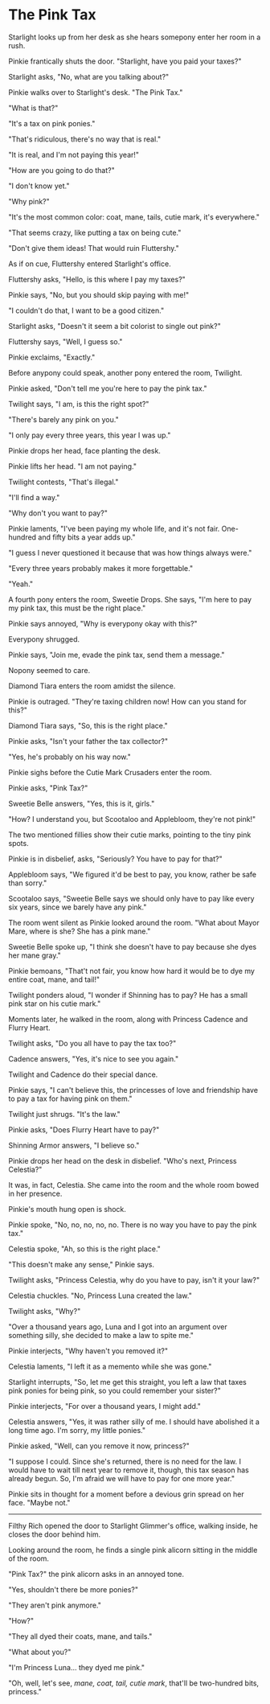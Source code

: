 # The Pink Tax

Starlight looks up from her desk as she hears somepony enter her room in a rush.

Pinkie frantically shuts the door. "Starlight, have you paid your taxes?"

Starlight asks, "No, what are you talking about?"

Pinkie walks over to Starlight's desk. "The Pink Tax."

"What is that?"

"It's a tax on pink ponies."

"That's ridiculous, there's no way that is real."

"It is real, and I'm not paying this year!"

"How are you going to do that?"

"I don't know yet."

"Why pink?"

"It's the most common color: coat, mane, tails, cutie mark, it's everywhere."

"That seems crazy, like putting a tax on being cute."

"Don't give them ideas! That would ruin Fluttershy."

As if on cue, Fluttershy entered Starlight's office.

Fluttershy asks, "Hello, is this where I pay my taxes?"

Pinkie says, "No, but you should skip paying with me!"

"I couldn't do that, I want to be a good citizen."

Starlight asks, "Doesn't it seem a bit colorist to single out pink?"

Fluttershy says, "Well, I guess so."

Pinkie exclaims, "Exactly."

Before anypony could speak, another pony entered the room, Twilight.

Pinkie asked, "Don't tell me you're here to pay the pink tax."

Twilight says, "I am, is this the right spot?"

"There's barely any pink on you."

"I only pay every three years, this year I was up."

Pinkie drops her head, face planting the desk.

Pinkie lifts her head. "I am not paying."

Twilight contests, "That's illegal."

"I'll find a way."

"Why don't you want to pay?"

Pinkie laments, "I've been paying my whole life, and it's not fair. One-hundred and fifty bits a year adds up."

"I guess I never questioned it because that was how things always were."

"Every three years probably makes it more forgettable."

"Yeah."

A fourth pony enters the room, Sweetie Drops. She says, "I'm here to pay my pink tax, this must be the right place."

Pinkie says annoyed, "Why is everypony okay with this?"

Everypony shrugged.

Pinkie says, "Join me, evade the pink tax, send them a message."

Nopony seemed to care.

Diamond Tiara enters the room amidst the silence.

Pinkie is outraged. "They're taxing children now! How can you stand for this?"

Diamond Tiara says, "So, this is the right place."

Pinkie asks, "Isn't your father the tax collector?"

"Yes, he's probably on his way now."

Pinkie sighs before the Cutie Mark Crusaders enter the room.

Pinkie asks, "Pink Tax?"

Sweetie Belle answers, "Yes, this is it, girls."

"How? I understand you, but Scootaloo and Applebloom, they're not pink!"

The two mentioned fillies show their cutie marks, pointing to the tiny pink spots.

Pinkie is in disbelief, asks, "Seriously? You have to pay for that?"

Applebloom says, "We figured it'd be best to pay, you know, rather be safe than sorry."

Scootaloo says, "Sweetie Belle says we should only have to pay like every six years, since we barely have any pink."

The room went silent as Pinkie looked around the room. "What about Mayor Mare, where is she? She has a pink mane."

Sweetie Belle spoke up, "I think she doesn't have to pay because she dyes her mane gray."

Pinkie bemoans, "That't not fair, you know how hard it would be to dye my entire coat, mane, and tail!"

Twilight ponders aloud, "I wonder if Shinning has to pay? He has a small pink star on his cutie mark."

Moments later, he walked in the room, along with Princess Cadence and Flurry Heart.

Twilight asks, "Do you all have to pay the tax too?"

Cadence answers, "Yes, it's nice to see you again."

Twilight and Cadence do their special dance.

Pinkie says, "I can't believe this, the princesses of love and friendship have to pay a tax for having pink on them."

Twilight just shrugs. "It's the law."

Pinkie asks, "Does Flurry Heart have to pay?"

Shinning Armor answers, "I believe so."

Pinkie drops her head on the desk in disbelief. "Who's next, Princess Celestia?"

It was, in fact, Celestia. She came into the room and the whole room bowed in her presence.

Pinkie's mouth hung open is shock.

Pinkie spoke, "No, no, no, no, no. There is no way you have to pay the pink tax."

Celestia spoke, "Ah, so this is the right place."

"This doesn't make any sense," Pinkie says.

Twilight asks, "Princess Celestia, why do you have to pay, isn't it your law?"

Celestia chuckles. "No, Princess Luna created the law."

Twilight asks, "Why?"

"Over a thousand years ago, Luna and I got into an argument over something silly, she decided to make a law to spite me."

Pinkie interjects, "Why haven't you removed it?"

Celestia laments, "I left it as a memento while she was gone."

Starlight interrupts, "So, let me get this straight, you left a law that taxes pink ponies for being pink, so you could remember your sister?"

Pinkie interjects, "For over a thousand years, I might add."

Celestia answers, "Yes, it was rather silly of me. I should have abolished it a long time ago. I'm sorry, my little ponies."

Pinkie asked, "Well, can you remove it now, princess?"

"I suppose I could. Since she's returned, there is no need for the law. I would have to wait till next year to remove it, though, this tax season has already begun. So, I'm afraid we will have to pay for one more year."

Pinkie sits in thought for a moment before a devious grin spread on her face. "Maybe not."

***

Filthy Rich opened the door to Starlight Glimmer's office, walking inside, he closes the door behind him.

Looking around the room, he finds a single pink alicorn sitting in the middle of the room.

"Pink Tax?" the pink alicorn asks in an annoyed tone.

"Yes, shouldn't there be more ponies?"

"They aren't pink anymore."

"How?"

"They all dyed their coats, mane, and tails."

"What about you?"

"I'm Princess Luna… they dyed me pink."

"Oh, well, let's see, *mane, coat, tail, cutie mark*, that'll be two-hundred bits, princess."
